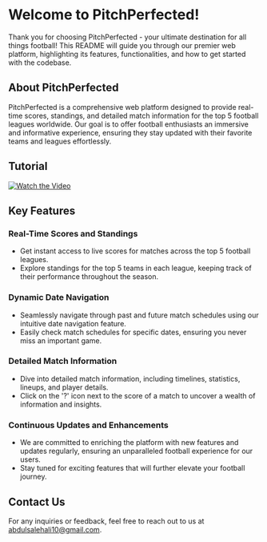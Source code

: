 # Welcome to PitchPerfected!

Thank you for choosing PitchPerfected - your ultimate destination for all things football! This README will guide you through our premier web platform, highlighting its features, functionalities, and how to get started with the codebase.

## About PitchPerfected

PitchPerfected is a comprehensive web platform designed to provide real-time scores, standings, and detailed match information for the top 5 football leagues worldwide. Our goal is to offer football enthusiasts an immersive and informative experience, ensuring they stay updated with their favorite teams and leagues effortlessly.

## Tutorial

[![Watch the Video](https://img.youtube.com/vi/UNREUe-BRjo/0.jpg)](https://www.youtube.com/watch?v=UNREUe-BRjo)

## Key Features

### Real-Time Scores and Standings
- Get instant access to live scores for matches across the top 5 football leagues.
- Explore standings for the top 5 teams in each league, keeping track of their performance throughout the season.

### Dynamic Date Navigation
- Seamlessly navigate through past and future match schedules using our intuitive date navigation feature.
- Easily check match schedules for specific dates, ensuring you never miss an important game.

### Detailed Match Information
- Dive into detailed match information, including timelines, statistics, lineups, and player details.
- Click on the '?' icon next to the score of a match to uncover a wealth of information and insights.

### Continuous Updates and Enhancements
- We are committed to enriching the platform with new features and updates regularly, ensuring an unparalleled football experience for our users.
- Stay tuned for exciting features that will further elevate your football journey.

## Contact Us

For any inquiries or feedback, feel free to reach out to us at abdulsalehali10@gmail.com.
